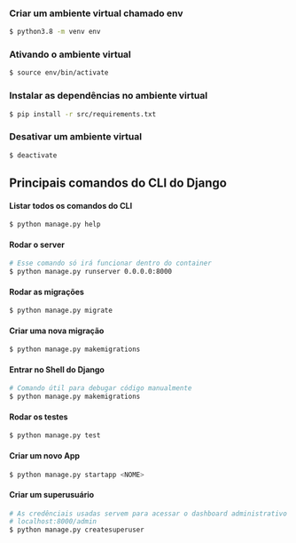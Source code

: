 ### Criar um ambiente virtual chamado env
```bash
$ python3.8 -m venv env
```

### Ativando o ambiente virtual
```bash
$ source env/bin/activate
```


### Instalar as dependências no ambiente virtual
```bash
$ pip install -r src/requirements.txt
```

### Desativar um ambiente virtual
```bash
$ deactivate
```

## Principais comandos do CLI do Django

#### Listar todos os comandos do CLI
```bash
$ python manage.py help
```

#### Rodar o server

```bash
# Esse comando só irá funcionar dentro do container
$ python manage.py runserver 0.0.0.0:8000
```

#### Rodar as migrações
```bash
$ python manage.py migrate
```

#### Criar uma nova migração
```bash
$ python manage.py makemigrations
```

#### Entrar no Shell do Django
```bash
# Comando útil para debugar código manualmente
$ python manage.py makemigrations
```

#### Rodar os testes
```bash
$ python manage.py test
```

#### Criar um novo App
```bash
$ python manage.py startapp <NOME>
```

#### Criar um superusuário
```bash
# As credênciais usadas servem para acessar o dashboard administrativo do django na rota
# localhost:8000/admin
$ python manage.py createsuperuser
```
